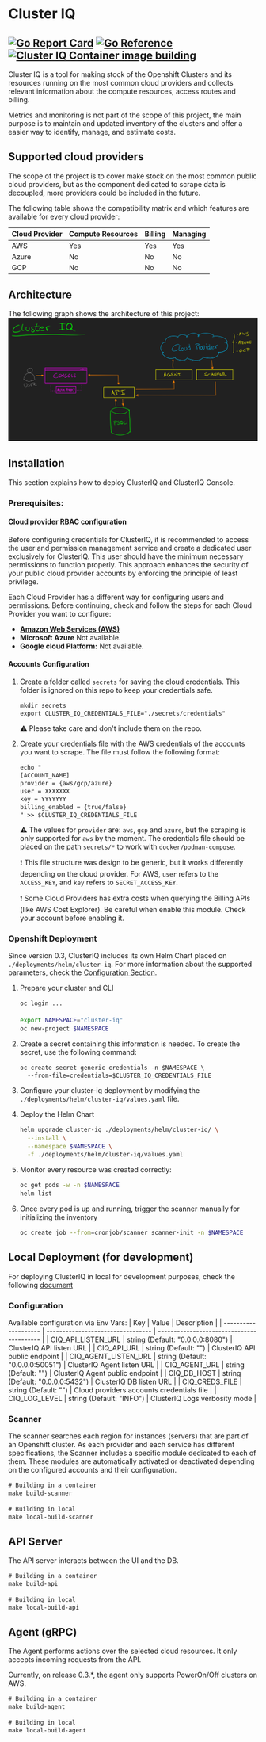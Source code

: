 # Cluster IQ

[![Go Report Card](https://goreportcard.com/badge/github.com/RHEcosystemAppEng/cluster-iq)](https://goreportcard.com/report/github.com/RHEcosystemAppEng/cluster-iq)
[![Go Reference](https://pkg.go.dev/badge/github.com/RHEcosystemAppEng/cluster-iq.svg)](https://pkg.go.dev/github.com/RHEcosystemAppEng/cluster-iq)
[![Cluster IQ Container image building](https://github.com/RHEcosystemAppEng/cluster-iq/actions/workflows/container-image-building.yaml/badge.svg)](https://github.com/RHEcosystemAppEng/cluster-iq/actions/workflows/container-image-building.yaml)
---

Cluster IQ is a tool for making stock of the Openshift Clusters and its
resources running on the most common cloud providers and collects relevant
information about the compute resources, access routes and billing.

Metrics and monitoring is not part of the scope of this project, the main
purpose is to maintain and updated inventory of the clusters and offer a easier
way to identify, manage, and estimate costs.

## Supported cloud providers

The scope of the project is to cover make stock on the most common public cloud
providers, but as the component dedicated to scrape data is decoupled, more
providers could be included in the future.

The following table shows the compatibility matrix and which features are
available for every cloud provider:

| Cloud Provider | Compute Resources | Billing | Managing |
|----------------|-------------------|---------|----------|
| AWS            | Yes               | Yes     | Yes      |
| Azure          | No                | No      | No       |
| GCP            | No                | No      | No       |


## Architecture

The following graph shows the architecture of this project:
![ClusterIQ architecture diagram](./doc/architecture.png)


## Installation
This section explains how to deploy ClusterIQ and ClusterIQ Console.


### Prerequisites:
#### Cloud provider RBAC configuration
Before configuring credentials for ClusterIQ, it is recommended to access the
user and permission management service and create a dedicated user exclusively
for ClusterIQ. This user should have the minimum necessary permissions to
function properly. This approach enhances the security of your public cloud
provider accounts by enforcing the principle of least privilege.

Each Cloud Provider has a different way for configuring users and permissions.
Before continuing, check and follow the steps for each Cloud Provider you want
to configure:

* **[Amazon Web Services (AWS)](./doc/aws-user-permissions-config.md)**
* **Microsoft Azure** Not available.
* **Google cloud Platform:** Not available.

#### Accounts Configuration
1. Create a folder called `secrets` for saving the cloud credentials. This folder is ignored on this repo to keep your
   credentials safe.
    ```text
    mkdir secrets
    export CLUSTER_IQ_CREDENTIALS_FILE="./secrets/credentials"
    ```
    :warning: Please take care and don't include them on the repo.

2. Create your credentials file with the AWS credentials of the accounts you
   want to scrape. The file must follow the following format:
    ```text
    echo "
    [ACCOUNT_NAME]
    provider = {aws/gcp/azure}
    user = XXXXXXX
    key = YYYYYYY
    billing_enabled = {true/false}
    " >> $CLUSTER_IQ_CREDENTIALS_FILE
    ```
    :warning: The values for `provider` are: `aws`, `gcp` and `azure`, but the
    scraping is only supported for `aws` by the moment.  The credentials file
    should be placed on the path `secrets/*` to work with
    `docker/podman-compose`.

    :exclamation: This file structure was design to be generic, but it works
    differently depending on the cloud provider. For AWS, `user` refers to the
    `ACCESS_KEY`, and `key` refers to `SECRET_ACCESS_KEY`.

    :exclamation: Some Cloud Providers has extra costs when querying the Billing
    APIs (like AWS Cost Explorer). Be careful when enable this module. Check your
    account before enabling it.

### Openshift Deployment
Since version 0.3, ClusterIQ includes its own Helm Chart placed on
`./deployments/helm/cluster-iq`.
For more information about the
   supported parameters, check the [Configuration Section](#configuration).
1. Prepare your cluster and CLI
    ```sh
    oc login ...

    export NAMESPACE="cluster-iq"
    oc new-project $NAMESPACE
    ```

2. Create a secret containing this information is needed. To create the secret,
   use the following command:
    ```shell
    oc create secret generic credentials -n $NAMESPACE \
      --from-file=credentials=$CLUSTER_IQ_CREDENTIALS_FILE
    ```

3. Configure your cluster-iq deployment by modifying the
   `./deployments/helm/cluster-iq/values.yaml` file.

4. Deploy the Helm Chart
    ```sh
    helm upgrade cluster-iq ./deployments/helm/cluster-iq/ \
      --install \
      --namespace $NAMESPACE \
      -f ./deployments/helm/cluster-iq/values.yaml
    ```

5. Monitor every resource was created correctly:
    ```sh
    oc get pods -w -n $NAMESPACE
    helm list
    ```

6. Once every pod is up and running, trigger the scanner manually for
   initializing the inventory
   ```sh
   oc create job --from=cronjob/scanner scanner-init -n $NAMESPACE
   ```


## Local Deployment (for development)
For deploying ClusterIQ in local for development purposes, check the following
[document](./doc/development-setup.md)



### Configuration
Available configuration via Env Vars:
| Key                  | Value                             | Description                               |
| -------------------- | --------------------------------- | ----------------------------------------- |
| CIQ_API_LISTEN_URL   | string (Default: "0.0.0.0:8080")  | ClusterIQ API listen URL                  |
| CIQ_API_URL          | string (Default: "")              | ClusterIQ API public endpoint             |
| CIQ_AGENT_LISTEN_URL | string (Default: "0.0.0.0:50051") | ClusterIQ Agent listen URL                |
| CIQ_AGENT_URL        | string (Default: "")              | ClusterIQ Agent public endpoint           |
| CIQ_DB_HOST          | string (Default: "0.0.0.0:5432")  | ClusterIQ DB listen URL                   |
| CIQ_CREDS_FILE       | string (Default: "")              | Cloud providers accounts credentials file |
| CIQ_LOG_LEVEL        | string (Default: "INFO")          | ClusterIQ Logs verbosity mode             |


### Scanner
The scanner searches each region for instances (servers) that are part of an
Openshift cluster. As each provider and each service has different
specifications, the Scanner includes a specific module dedicated to each of
them. These modules are automatically activated or deactivated depending on the
configured accounts and their configuration.
```shell
# Building in a container
make build-scanner

# Building in local
make local-build-scanner
```

## API Server
The API server interacts between the UI and the DB.

```shell
# Building in a container
make build-api

# Building in local
make local-build-api
```

## Agent (gRPC)
The Agent performs actions over the selected cloud resources. It only accepts
incoming requests from the API.

Currently, on release 0.3.*, the agent only supports PowerOn/Off clusters on AWS.

```shell
# Building in a container
make build-agent

# Building in local
make local-build-agent
```
